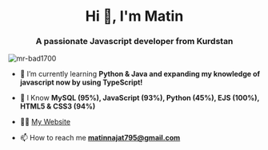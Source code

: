 <h1 align="center">Hi 👋, I'm Matin</h1>
<h3 align="center">A passionate Javascript developer from Kurdstan</h3>

<p align="left"> <img src="https://komarev.com/ghpvc/?username=mr-bad1700" alt="mr-bad1700" /> </p>

- 🌱 I’m currently learning **Python & Java and expanding my knowledge of javascript now by using TypeScript!**

- 🌱 I Know **MySQL (95%), JavaScript (93%), Python (45%), EJS (100%), HTML5 & CSS3 (94%)**

- 👨‍💻 [My Website](https://mrbad.glitch.me)

- 📫 How to reach me **matinnajat795@gmail.com**
